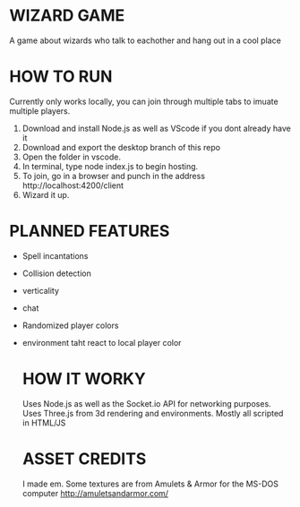 # WIZARD GAME
A game about wizards who talk to eachother and hang out in a cool place

# HOW TO RUN
Currently only works locally, you can join through multiple tabs to imuate multiple players.
1. Download and install Node.js as well as VScode if you dont already have it
2. Download and export the desktop branch of this repo
3. Open the folder in vscode.
4. In terminal, type node index.js to begin hosting.
5. To join, go in a browser and punch in the address http://localhost:4200/client
6. Wizard it up.

# PLANNED FEATURES
- Spell incantations
- Collision detection
- verticality
- chat
- Randomized player colors
- environment taht react to local player color

  # HOW IT WORKY
  Uses Node.js as well as the Socket.io API for networking purposes.
  Uses Three.js from 3d rendering and environments.
  Mostly all scripted in HTML/JS

  # ASSET CREDITS
  I made em.
  Some textures are from Amulets & Armor for the MS-DOS computer http://amuletsandarmor.com/
